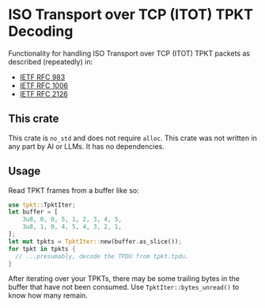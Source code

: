# ISO Transport over TCP (ITOT) TPKT Decoding

Functionality for handling ISO Transport over TCP (ITOT) TPKT packets as
described (repeatedly) in:

- [IETF RFC 983](https://datatracker.ietf.org/doc/html/rfc983#section-6)
- [IETF RFC 1006](https://datatracker.ietf.org/doc/html/rfc1006#section-6)
- [IETF RFC 2126](https://datatracker.ietf.org/doc/html/rfc2126#section-4.3)

## This crate

This crate is `no_std` and does not require `alloc`. This crate was not written
in any part by AI or LLMs. It has no dependencies.

## Usage

Read TPKT frames from a buffer like so:

```rust
use tpkt::TpktIter;
let buffer = [
    3u8, 0, 0, 5, 1, 2, 3, 4, 5,
    3u8, 1, 0, 4, 5, 4, 3, 2, 1,
];
let mut tpkts = TpktIter::new(buffer.as_slice());
for tpkt in tpkts {
  // ...presumably, decode the TPDU from tpkt.tpdu.
}
```

After iterating over your TPKTs, there may be some trailing bytes in the buffer
that have not been consumed. Use `TpktIter::bytes_unread()` to know how many
remain.
